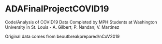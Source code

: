# ADAFinalProjectCOVID19

Code/Analysis of COVID19 Data Completed by MPH Students at Washington University in St. Louis - A. Gilbert; P. Nandan; V. Martinez

Original data comes from beoutbreakprepared/nCoV2019
